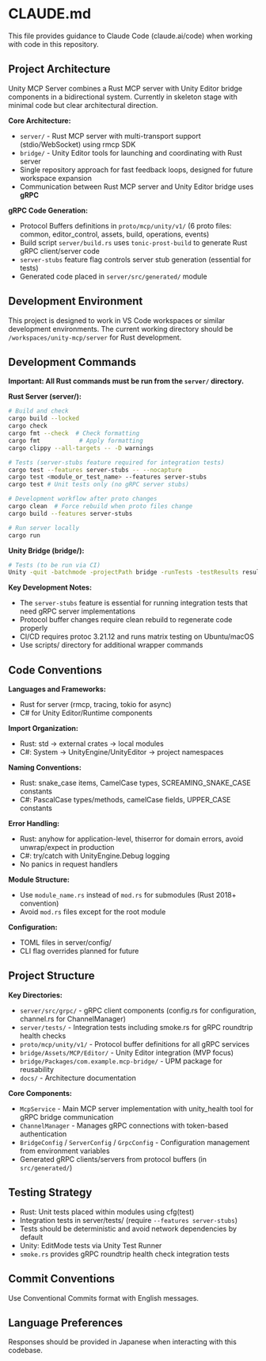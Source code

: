 # CLAUDE.md

This file provides guidance to Claude Code (claude.ai/code) when working with code in this repository.

## Project Architecture

Unity MCP Server combines a Rust MCP server with Unity Editor bridge components in a bidirectional system. Currently in skeleton stage with minimal code but clear architectural direction.

**Core Architecture:**
- `server/` - Rust MCP server with multi-transport support (stdio/WebSocket) using rmcp SDK
- `bridge/` - Unity Editor tools for launching and coordinating with Rust server  
- Single repository approach for fast feedback loops, designed for future workspace expansion
- Communication between Rust MCP server and Unity Editor bridge uses **gRPC**

**gRPC Code Generation:**
- Protocol Buffers definitions in `proto/mcp/unity/v1/` (6 proto files: common, editor_control, assets, build, operations, events)
- Build script `server/build.rs` uses `tonic-prost-build` to generate Rust gRPC client/server code
- `server-stubs` feature flag controls server stub generation (essential for tests)
- Generated code placed in `server/src/generated/` module

## Development Environment

This project is designed to work in VS Code workspaces or similar development environments. The current working directory should be `/workspaces/unity-mcp/server` for Rust development.

## Development Commands

**Important: All Rust commands must be run from the `server/` directory.**

**Rust Server (server/):**
```bash
# Build and check
cargo build --locked
cargo check
cargo fmt --check  # Check formatting
cargo fmt           # Apply formatting
cargo clippy --all-targets -- -D warnings

# Tests (server-stubs feature required for integration tests)
cargo test --features server-stubs -- --nocapture
cargo test <module_or_test_name> --features server-stubs
cargo test # Unit tests only (no gRPC server stubs)

# Development workflow after proto changes
cargo clean  # Force rebuild when proto files change
cargo build --features server-stubs

# Run server locally
cargo run
```

**Unity Bridge (bridge/):**
```bash
# Tests (to be run via CI)
Unity -quit -batchmode -projectPath bridge -runTests -testResults results.xml -testPlatform EditMode
```

**Key Development Notes:**
- The `server-stubs` feature is essential for running integration tests that need gRPC server implementations
- Protocol buffer changes require clean rebuild to regenerate code properly
- CI/CD requires protoc 3.21.12 and runs matrix testing on Ubuntu/macOS
- Use scripts/ directory for additional wrapper commands

## Code Conventions

**Languages and Frameworks:**
- Rust for server (rmcp, tracing, tokio for async)
- C# for Unity Editor/Runtime components

**Import Organization:**
- Rust: std → external crates → local modules
- C#: System → UnityEngine/UnityEditor → project namespaces

**Naming Conventions:**
- Rust: snake_case items, CamelCase types, SCREAMING_SNAKE_CASE constants
- C#: PascalCase types/methods, camelCase fields, UPPER_CASE constants

**Error Handling:**
- Rust: anyhow for application-level, thiserror for domain errors, avoid unwrap/expect in production
- C#: try/catch with UnityEngine.Debug logging
- No panics in request handlers

**Module Structure:**
- Use `module_name.rs` instead of `mod.rs` for submodules (Rust 2018+ convention)
- Avoid `mod.rs` files except for the root module

**Configuration:**
- TOML files in server/config/
- CLI flag overrides planned for future

## Project Structure

**Key Directories:**
- `server/src/grpc/` - gRPC client components (config.rs for configuration, channel.rs for ChannelManager)
- `server/tests/` - Integration tests including smoke.rs for gRPC roundtrip health checks
- `proto/mcp/unity/v1/` - Protocol buffer definitions for all gRPC services
- `bridge/Assets/MCP/Editor/` - Unity Editor integration (MVP focus)
- `bridge/Packages/com.example.mcp-bridge/` - UPM package for reusability
- `docs/` - Architecture documentation

**Core Components:**
- `McpService` - Main MCP server implementation with unity_health tool for gRPC bridge communication
- `ChannelManager` - Manages gRPC connections with token-based authentication
- `BridgeConfig` / `ServerConfig` / `GrpcConfig` - Configuration management from environment variables
- Generated gRPC clients/servers from protocol buffers (in `src/generated/`)

## Testing Strategy

- Rust: Unit tests placed within modules using cfg(test)
- Integration tests in server/tests/ (require `--features server-stubs`)
- Tests should be deterministic and avoid network dependencies by default
- Unity: EditMode tests via Unity Test Runner
- `smoke.rs` provides gRPC roundtrip health check integration tests

## Commit Conventions

Use Conventional Commits format with English messages.

## Language Preferences

Responses should be provided in Japanese when interacting with this codebase.
